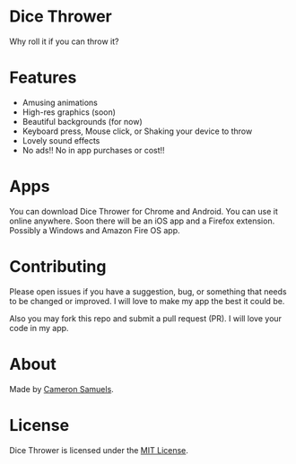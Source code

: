 # Dice Thrower
Why roll it if you can throw it?

# Features
- Amusing animations
- High-res graphics (soon)
- Beautiful backgrounds (for now)
- Keyboard press, Mouse click, or Shaking your device to throw
- Lovely sound effects
- No ads!! No in app purchases or cost!!

# Apps
You can download Dice Thrower for Chrome and Android. You can use it online anywhere. Soon there will be an iOS app and a Firefox extension. Possibly a Windows and Amazon Fire OS app.

# Contributing
Please open issues if you have a suggestion, bug, or something that needs to be changed or improved. I will love to make my app the best it could be.

Also you may fork this repo and submit a pull request (PR). I will love your code in my app.

# About
Made by [Cameron Samuels](http://cameronsamuels.com).

# License
Dice Thrower is licensed under the [MIT License](LICENSE).
